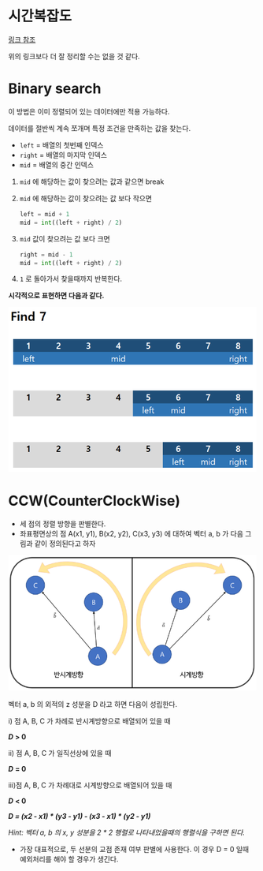 # 시간복잡도

[링크 참조](https://blog.chulgil.me/algorithm/)

위의 링크보다 더 잘 정리할 수는 없을 것 같다.  

  

# Binary search

이 방법은 이미 정렬되어 있는 데이터에만 적용 가능하다.  

데이터를 절반씩 계속 쪼개며 특정 조건을 만족하는 값을 찾는다.  

* `left` = 배열의 첫번째 인덱스  
* `right` = 배열의 마지막 인덱스  
* `mid` = 배열의 중간 인덱스  

1. `mid` 에 해당하는 값이 찾으려는 값과 같으면 break  

2. `mid` 에 해당하는 값이 찾으려는 값 보다 작으면  

   ```python
   left = mid + 1
   mid = int((left + right) / 2)
   ```

3. `mid` 값이 찾으려는 값 보다 크면  

   ```python
   right = mid - 1
   mid = int((left + right) / 2)
   ```

4. `1` 로 돌아가서 찾을때까지 반복한다.  

   

**시각적으로 표현하면 다음과 같다.**  

![BinarySearch](./Algorithm/BinarySearch.PNG)





# CCW(CounterClockWise)

* 세 점의 정렬 방향을 판별한다.  
*  좌표평면상의 점 A(x1, y1), B(x2, y2), C(x3, y3) 에 대하여 벡터 a, b 가 다음 그림과 같이 정의된다고 하자  

  

![CCW1](./Algorithm/CCW1.PNG)



벡터 a, b 의 외적의 z 성분을 D 라고 하면 다음이 성립한다.  

i) 점 A, B, C 가 차례로 반시계방향으로 배열되어 있을 때  

__*D*__ **> 0**  

ii) 점 A, B, C 가 일직선상에 있을 때   

__*D*__ **= 0**  

iii)점 A, B, C 가 차례대로 시계방향으로 배열되어 있을 때    

__*D*__ **< 0**  

___D = (x2 - x1) * (y3 - y1) - (x3 - x1) * (y2 - y1)___  

_Hint: 벡터 a, b 의 x, y 성분을 2 * 2 행렬로 나타내었을때의 행렬식을 구하면 된다._  



* 가장 대표적으로, 두 선분의 교점 존재 여부 판별에 사용한다. 이 경우 D = 0 일때 예외처리를 해야 할 경우가 생긴다.
